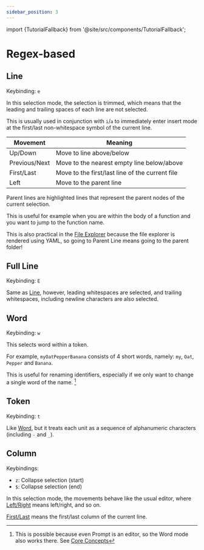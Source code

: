 ```yaml
---
sidebar_position: 3
---
```


import {TutorialFallback} from '@site/src/components/TutorialFallback';

# Regex-based

## Line

Keybinding: `e`

In this selection mode, the selection is trimmed, which means that the leading
and trailing spaces of each line are not selected.

This is usually used in conjunction with `i`/`a` to immediately enter insert mode at the first/last non-whitespace symbol of the current line.

| Movement      | Meaning                                         |
| ------------- | ----------------------------------------------- |
| Up/Down       | Move to line above/below                        |
| Previous/Next | Move to the nearest empty line below/above      |
| First/Last    | Move to the first/last line of the current file |
| Left          | Move to the parent line                         |

Parent lines are highlighted lines that represent the parent nodes of the current selection.

This is useful for example when you are within the body of a function and you want to jump to the function name.

This is also practical in the [File Explorer](../../components/file-explorer.md) because the file explorer is rendered using YAML, so going to Parent Line means going to the parent folder!

<TutorialFallback filename="line"/>

## Full Line

Keybinding: `E`

Same as [Line](#line), however, leading whitespaces are selected, and trailing whitespaces, including newline characters are also selected.

## Word

Keybinding: `w`

This selects word within a token.

For example, `myOatPepperBanana` consists of 4 short words, namely: `my`, `Oat`, `Pepper` and `Banana`.

This is useful for renaming identifiers, especially if we only want to change a single word of the name. [^1]

<TutorialFallback filename="word"/>

## Token

Keybinding: `t`

Like [Word](#word), but it treats each unit as a sequence of alphanumeric characters (including `-` and `_`).

<TutorialFallback filename="token"/>

[^1]: This is possible because even Prompt is an editor, so the Word mode also works there. See [Core Concepts](../../core-concepts.md#2-every-component-is-a-buffereditor)

## Column

Keybindings:

- `z`: Collapse selection (start)
- `$`: Collapse selection (end)

In this selection mode, the movements behave like the usual editor, where [Left/Right](./../core-movements.md#leftright) means left/right, and so on.

[First/Last](./../core-movements.md#firstlast) means the first/last column of the current line.
